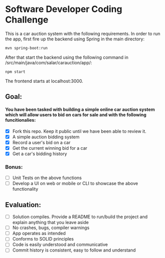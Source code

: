 # Software Developer Coding Challenge

This is a car auction system with the following requirements. In order to run the app, first fire up the backend using Spring in the main directory:
```
mvn spring-boot:run
```
After that start the backend using the following command in /src/main/java/com/salar/carauction/app/:
```
npm start
```

The frontend starts at localhost:3000.

## Goal:

#### You have been tasked with building a simple online car auction system which will allow users to bid on cars for sale and with the following funcitionalies: 

  - [X] Fork this repo. Keep it public until we have been able to review it.
  - [X] A simple auction bidding system
  - [X] Record a user's bid on a car
  - [X] Get the current winning bid for a car
  - [X] Get a car's bidding history 

 ### Bonus:

  - [ ] Unit Tests on the above functions
  - [ ] Develop a UI on web or mobile or CLI to showcase the above functionality

## Evaluation:

 - [ ] Solution compiles. Provide a README to run/build the project and explain anything that you leave aside
 - [ ] No crashes, bugs, compiler warnings
 - [ ] App operates as intended
 - [ ] Conforms to SOLID principles
 - [ ] Code is easily understood and communicative
 - [ ] Commit history is consistent, easy to follow and understand
